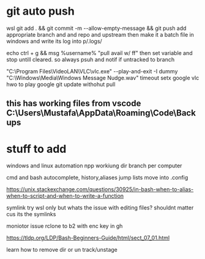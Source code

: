 # git auto push
wsl git add . && git commit -m --allow-empty-message && git push
add appropriate branch and and repo and upstream
then make it a batch file in windows and write its log into p/.logs/

echo ctrl + g && msg %username% "pull avail w/ ff"
then set variable and stop untill cleared.
so always psuh and notif if untracked to branch

"C:\Program Files\VideoLAN\VLC\vlc.exe" --play-and-exit -I dummy "C:\Windows\Media\Windows Message Nudge.wav"
timeout
setx
google vlc hwo to play
google git update withohut pull

this has working files from vscode
C:\Users\Mustafa\AppData\Roaming\Code\Backups
-----------------------------------------------------------
# stuff to add
windows and linux automation
npp workiung dir
branch per computer

cmd and bash 
	autocomplete,
	history,aliases
	jump lists
	move into .config
	
https://unix.stackexchange.com/questions/30925/in-bash-when-to-alias-when-to-script-and-when-to-write-a-function

symlink
	try wsl only but whats the issue with editing files? 
	shouldnt matter cus its the symlinks
	
	
moniotor issue
rclone to b2 with enc key in gh

https://tldp.org/LDP/Bash-Beginners-Guide/html/sect_07_01.html




learn how to remove dir or un track/unstage


